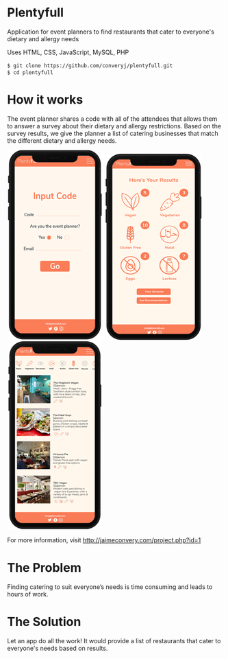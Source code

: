 # Plentyfull
Application for event planners to find restaurants that cater to everyone's dietary and allergy needs 

Uses HTML, CSS, JavaScript, MySQL, PHP

```
$ git clone https://github.com/converyj/plentyfull.git
$ cd plentyfull
```
# How it works
The event planner shares a code with all of the attendees that allows them to answer a survey about their dietary and allergy restrictions. Based on the survey results, we give the planner a list of catering businesses that match the different dietary and allergy needs.

![alt text](https://github.com/converyj/plentyfull/blob/dev/docs/images/plentyfull-inputcode-sm.png "Input Code")                   ![alt text](https://github.com/converyj/plentyfull/blob/dev/docs/images/plentyfull-results-sm.png "Survey Results")
![alt text](https://github.com/converyj/plentyfull/blob/dev/docs/images/plentyfull-restaurants-sm.png "Restaurant Results")

For more information, visit http://jaimeconvery.com/project.php?id=1

# The Problem
Finding catering to suit everyone’s needs is time consuming and leads to hours of work.

# The Solution
Let an app do all the work! It would provide a list of restaurants that cater to everyone's needs based on results.



